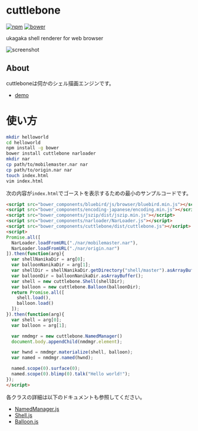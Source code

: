 # cuttlebone

[![npm](https://img.shields.io/npm/v/cuttlebone.svg?style=flat)](https://npmjs.com/package/cuttlebone) [![bower](https://img.shields.io/bower/v/cuttlebone.svg)](http://bower.io/search/?q=ikagaka)

ukagaka shell renderer for web browser

![screenshot](https://raw.githubusercontent.com/Ikagaka/cuttlebone/master/screenshot.png)

## About
cuttleboneは伺かのシェル描画エンジンです。

+ [demo](https://ikagaka.github.io/cuttlebone/demo/playground.html)

# 使い方

```bash
mkdir helloworld
cd helloworld
npm install -g bower
bower install cuttlebone narloader
mkdir nar
cp path/to/mobilemaster.nar nar
cp path/to/origin.nar nar
touch index.html
vim index.html
```

次の内容が`index.html`でゴーストを表示するための最小のサンプルコードです。

```html
<script src="bower_components/bluebird/js/browser/bluebird.min.js"></script>
<script src="bower_components/encoding-japanese/encoding.min.js"></script>
<script src="bower_components/jszip/dist/jszip.min.js"></script>
<script src="bower_components/narloader/NarLoader.js"></script>
<script src="bower_components/cuttlebone/dist/cuttlebone.js"></script>
<script>
Promise.all([
  NarLoader.loadFromURL("./nar/mobilemaster.nar"),
  NarLoader.loadFromURL("./nar/origin.nar")
]).then(function(arg){
  var shellNanikaDir = arg[0];
  var balloonNanikaDir = arg[1];
  var shellDir = shellNanikaDir.getDirectory("shell/master").asArrayBuffer();
  var balloonDir = balloonNanikaDir.asArrayBuffer();
  var shell = new cuttlebone.Shell(shellDir);
  var balloon = new cuttlebone.Balloon(balloonDir);
  return Promise.all([
    shell.load(),
    balloon.load()
  ]);
}).then(function(arg){
  var shell = arg[0];
  var balloon = arg[1];

  var nmdmgr = new cuttlebone.NamedManager()
  document.body.appendChild(nmdmgr.element);

  var hwnd = nmdmgr.materialize(shell, balloon);
  var named = nmdmgr.named(hwnd);

  named.scope(0).surface(0);
  named.scope(0).blimp(0).talk("Hello world!");
});
</script>
```

各クラスの詳細は以下のドキュメントも参照してください。

* [NamedManager.js](https://github.com/Ikagaka/NamedManager.js/)
* [Shell.js](https://github.com/Ikagaka/Shell.js/)
* [Balloon.js](https://github.com/Ikagaka/Balloon.js/)
